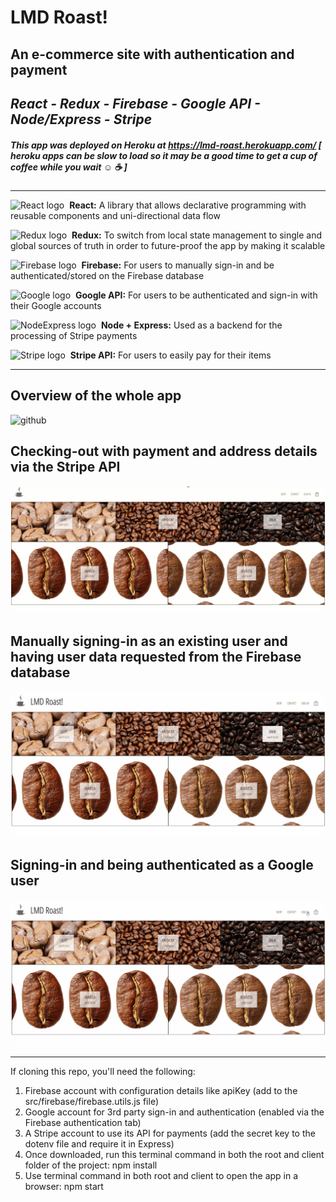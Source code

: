 # LMD Roast!

## An e-commerce site with authentication and payment
*React - Redux - Firebase - Google API - Node/Express - Stripe*
---
##### This app was deployed on Heroku at https://lmd-roast.herokuapp.com/ [ heroku apps can be slow to load so it may be a good time to get a cup of coffee while you wait :relaxed: :coffee: ]
---
![React logo](https://img.icons8.com/plasticine/40/000000/react.png)&nbsp;&nbsp;**React:** A library that allows declarative programming with reusable components and uni-directional data flow

![Redux logo](https://img.icons8.com/color/30/000000/redux.png)&nbsp;&nbsp;**Redux:** To switch from local state management to single and global sources of truth in order to future-proof the app by making it scalable

![Firebase logo](https://img.icons8.com/color/30/000000/firebase.png)&nbsp;&nbsp;**Firebase:** For users to manually sign-in and be authenticated/stored on the Firebase database

![Google logo](https://img.icons8.com/color/30/000000/google-logo.png)&nbsp;&nbsp;**Google API:** For users to be authenticated and sign-in with their Google accounts

![NodeExpress logo](https://img.icons8.com/color/40/000000/nodejs.png)&nbsp;&nbsp;**Node + Express:** Used as a backend for the processing of Stripe payments

![Stripe logo](https://img.icons8.com/fluent/30/000000/stripe.png)&nbsp;&nbsp;**Stripe API:** For users to easily pay for their items

---
## Overview of the whole app
![github](https://github.com/aliamk/LMD-Roast-Redux-Selectors/blob/master/readme_assets/cofffee_beans_whole_app.gif)

## Checking-out with payment and address details via the Stripe API
![github](https://github.com/aliamk/LMD-Roast-Redux-Selectors/blob/master/readme_assets/cofffee_beans_checkout.gif)

## Manually signing-in as an existing user and having user data requested from the Firebase database
![github](https://github.com/aliamk/LMD-Roast-Redux-Selectors/blob/master/readme_assets/cofffee_beans_manual_sign_in.gif)

## Signing-in and being authenticated as a Google user
![github](https://github.com/aliamk/LMD-Roast-Redux-Selectors/blob/master/readme_assets/cofffee_beans_google_sign_in.gif)

---

If cloning this repo, you'll need the following:
1. Firebase account with configuration details like apiKey (add to the src/firebase/firebase.utils.js file)
1. Google account for 3rd party sign-in and authentication (enabled via the Firebase authentication tab)
1. A Stripe account to use its API for payments (add the secret key to the dotenv file and require it in Express)
1. Once downloaded, run this terminal command in both the root and client folder of the project:  npm install
1. Use terminal command in both root and client to open the app in a browser:  npm start
